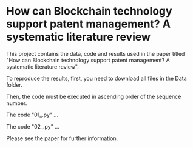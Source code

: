 # How can Blockchain technology support patent management? A systematic literature review

This project contains the data, code and results used in the paper titled "How can Blockchain technology support patent management? A systematic literature review".

To reproduce the results, first, you need to download all files in the Data folder.

Then, the code must be executed in ascending order of the sequence number.

The code "01_.py" ...

The code "02_.py" ...

Please see the paper for further information.
